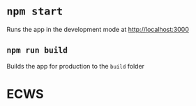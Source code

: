# `npm start`

Runs the app in the development mode at [http://localhost:3000](http://localhost:3000)

## `npm run build`

Builds the app for production to the `build` folder
# ECWS
